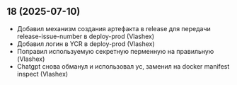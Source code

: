 ## 18 (2025-07-10)

- Добавил механизм создания артефакта в release для передачи release-issue-number в deploy-prod (Vlashex)
- Добавил логин в YCR в deploy-prod (Vlashex)
- Поправил используемую секретную перменную на правильную (Vlashex)
- Chatgpt снова обманул и использовал yc, заменил на docker manifest inspect (Vlashex)


